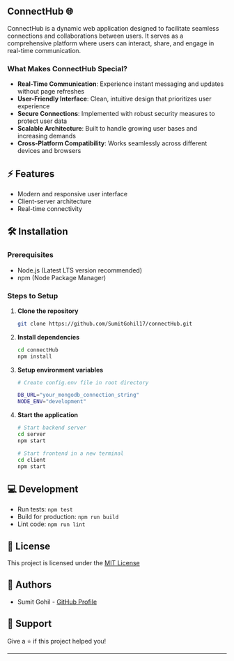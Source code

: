 ## ConnectHub 🌐
ConnectHub is a dynamic web application designed to facilitate seamless connections and collaborations between users. It serves as a comprehensive platform where users can interact, share, and engage in real-time communication.

### What Makes ConnectHub Special?
- **Real-Time Communication**: Experience instant messaging and updates without page refreshes
- **User-Friendly Interface**: Clean, intuitive design that prioritizes user experience
- **Secure Connections**: Implemented with robust security measures to protect user data
- **Scalable Architecture**: Built to handle growing user bases and increasing demands
- **Cross-Platform Compatibility**: Works seamlessly across different devices and browsers

## ⚡ Features
- Modern and responsive user interface
- Client-server architecture
- Real-time connectivity

## 🛠️ Installation

### Prerequisites
- Node.js (Latest LTS version recommended)
- npm (Node Package Manager)

### Steps to Setup
1. **Clone the repository**
   ```bash
   git clone https://github.com/SumitGohil17/connectHub.git
   ```

2. **Install dependencies**
   ```bash
   cd connectHub
   npm install
   ```

3. **Setup environment variables**
   ```bash
   # Create config.env file in root directory
   
   DB_URL="your_mongodb_connection_string"
   NODE_ENV="development"
   
   ```

4. **Start the application**
   ```bash
   # Start backend server
   cd server
   npm start

   # Start frontend in a new terminal
   cd client
   npm start
   ```

## 💻 Development
- Run tests: `npm test`
- Build for production: `npm run build`
- Lint code: `npm run lint`


## 📝 License
This project is licensed under the [MIT License](LICENSE)

## 👥 Authors
- Sumit Gohil - [GitHub Profile](https://github.com/SumitGohil17)

## 🌟 Support
Give a ⭐️ if this project helped you!

---